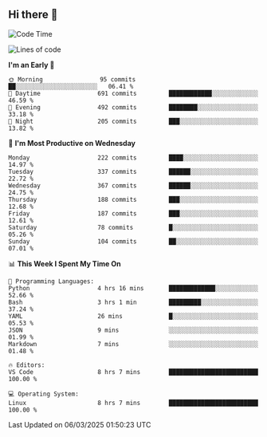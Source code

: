## Hi there 👋

<!--
**Wangmerlyn/Wangmerlyn** is a ✨ _special_ ✨ repository because its `README.md` (this file) appears on your GitHub profile.

Here are some ideas to get you started:

- 🔭 I’m currently working on ...
- 🌱 I’m currently learning ...
- 👯 I’m looking to collaborate on ...
- 🤔 I’m looking for help with ...
- 💬 Ask me about ...
- 📫 How to reach me: ...
- 😄 Pronouns: ...
- ⚡ Fun fact: ...
-->
<!--START_SECTION:waka-->
![Code Time](http://img.shields.io/badge/Code%20Time-80%20hrs%2037%20mins-blue)

![Lines of code](https://img.shields.io/badge/From%20Hello%20World%20I%27ve%20Written-8.6%20million%20lines%20of%20code-blue)

**I'm an Early 🐤** 

```text
🌞 Morning                95 commits          ██░░░░░░░░░░░░░░░░░░░░░░░   06.41 % 
🌆 Daytime                691 commits         ████████████░░░░░░░░░░░░░   46.59 % 
🌃 Evening                492 commits         ████████░░░░░░░░░░░░░░░░░   33.18 % 
🌙 Night                  205 commits         ███░░░░░░░░░░░░░░░░░░░░░░   13.82 % 
```
📅 **I'm Most Productive on Wednesday** 

```text
Monday                   222 commits         ████░░░░░░░░░░░░░░░░░░░░░   14.97 % 
Tuesday                  337 commits         ██████░░░░░░░░░░░░░░░░░░░   22.72 % 
Wednesday                367 commits         ██████░░░░░░░░░░░░░░░░░░░   24.75 % 
Thursday                 188 commits         ███░░░░░░░░░░░░░░░░░░░░░░   12.68 % 
Friday                   187 commits         ███░░░░░░░░░░░░░░░░░░░░░░   12.61 % 
Saturday                 78 commits          █░░░░░░░░░░░░░░░░░░░░░░░░   05.26 % 
Sunday                   104 commits         ██░░░░░░░░░░░░░░░░░░░░░░░   07.01 % 
```


📊 **This Week I Spent My Time On** 

```text
💬 Programming Languages: 
Python                   4 hrs 16 mins       █████████████░░░░░░░░░░░░   52.66 % 
Bash                     3 hrs 1 min         █████████░░░░░░░░░░░░░░░░   37.24 % 
YAML                     26 mins             █░░░░░░░░░░░░░░░░░░░░░░░░   05.53 % 
JSON                     9 mins              ░░░░░░░░░░░░░░░░░░░░░░░░░   01.99 % 
Markdown                 7 mins              ░░░░░░░░░░░░░░░░░░░░░░░░░   01.48 % 

🔥 Editors: 
VS Code                  8 hrs 7 mins        █████████████████████████   100.00 % 

💻 Operating System: 
Linux                    8 hrs 7 mins        █████████████████████████   100.00 % 
```


 Last Updated on 06/03/2025 01:50:23 UTC
<!--END_SECTION:waka-->
